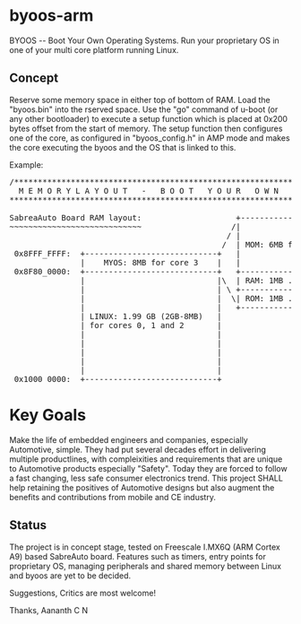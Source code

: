 byoos-arm
=========

BYOOS -- Boot Your Own Operating Systems. Run your proprietary OS in one of your multi core platform running Linux.



Concept
-------

Reserve some memory space in either top of bottom of RAM. Load the "byoos.bin" into the rserved space. Use the "go" command of u-boot (or any other bootloader) to execute a setup function which is placed at 0x200 bytes offset from the start of memory. The setup function then configures one of the core, as configured in "byoos_config.h" in AMP mode and makes the core executing the byoos and the OS that is linked to this.

Example:
<pre>
/*********************************************************************************************
  M E M O R Y L A Y O U T   -   B O O T   Y O U R   O W N   O P E R A T I N G   S Y S T E M 
**********************************************************************************************

SabreaAuto Board RAM layout:                    +----------------------+
~~~~~~~~~~~~~~~~~~~~~~~~~~~~                   /|                      |
                                              / |                      |
                                             /  | MOM: 6MB frame buff. |
 0x8FFF_FFFF:  +----------------------------+   |                      |
               |    MYOS: 8MB for core 3    |   |                      |
 0x8F80_0000:  +----------------------------+   +----------------------+
               |                            |\  | RAM: 1MB .data, .bss |
               |                            | \ +----------------------+
               |                            |  \| ROM: 1MB .text       |
               |                            |   +----------------------+
               | LINUX: 1.99 GB (2GB-8MB)   |
               | for cores 0, 1 and 2       |
               |                            |
               |                            |
               |                            |
               |                            |
               |                            |
 0x1000_0000:  +----------------------------+
</pre>


Key Goals
=========
Make the life of embedded engineers and companies, especially Automotive, simple. They had put several decades effort in delivering multiple productlines, with compleixities and requirements that are unique to Automotive products especially "Safety". Today they are forced to follow a fast changing, less safe consumer electronics trend. This project SHALL help retaining the positives of Automotive designs but also augment the benefits and contributions from mobile and CE industry.


Status
------

The project is in concept stage, tested on Freescale I.MX6Q (ARM Cortex A9) based SabreAuto board. Features such as timers, entry points for proprietary OS, managing peripherals and shared memory between Linux and byoos are yet to be decided.



Suggestions, Critics are most welcome!


Thanks,
Aananth C N
